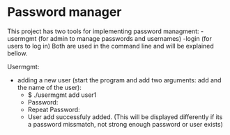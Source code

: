 # Password manager

This project has two tools for implementing password managment:
  -usermgmt (for admin to manage passwords and usernames)
  -login (for users to log in)
Both are used in the command line and will be explained bellow.

Usermgmt:
  - adding a new user (start the program and add two arguments: add and the name of the user):
    - $ ./usermgmt add user1 
    - Password: 
    - Repeat Password: 
    - User add successfuly added. (This will be displayed differently if its a password missmatch, not strong enough password or user exists)
